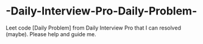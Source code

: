 # -Daily-Interview-Pro-Daily-Problem-
Leet code [Daily Problem] from Daily Interview Pro that I can resolved (maybe). Please help and guide me.
